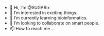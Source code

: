 - 👋 Hi, I’m @SUGARlx
- 👀 I’m interested in exciting things.
- 🌱 I’m currently learning bioinformatics.
- 💞️ I’m looking to collaborate on smart people.
- 📫 How to reach me ...

<!---
SUGARlx/SUGARlx is a ✨ special ✨ repository because its `README.md` (this file) appears on your GitHub profile.
You can click the Preview link to take a look at your changes.
--->
